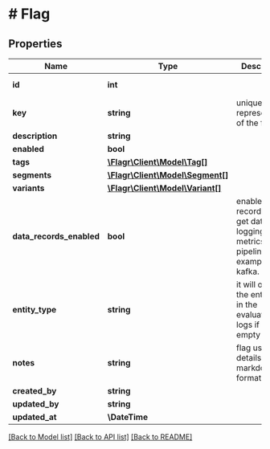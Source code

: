 # # Flag

## Properties

Name | Type | Description | Notes
------------ | ------------- | ------------- | -------------
**id** | **int** |  | [optional] [readonly]
**key** | **string** | unique key representation of the flag | [optional]
**description** | **string** |  |
**enabled** | **bool** |  |
**tags** | [**\Flagr\Client\Model\Tag[]**](Tag.md) |  | [optional]
**segments** | [**\Flagr\Client\Model\Segment[]**](Segment.md) |  | [optional]
**variants** | [**\Flagr\Client\Model\Variant[]**](Variant.md) |  | [optional]
**data_records_enabled** | **bool** | enabled data records will get data logging in the metrics pipeline, for example, kafka. |
**entity_type** | **string** | it will override the entityType in the evaluation logs if it&#39;s not empty | [optional]
**notes** | **string** | flag usage details in markdown format | [optional]
**created_by** | **string** |  | [optional]
**updated_by** | **string** |  | [optional]
**updated_at** | **\DateTime** |  | [optional]

[[Back to Model list]](../../README.md#models) [[Back to API list]](../../README.md#endpoints) [[Back to README]](../../README.md)
